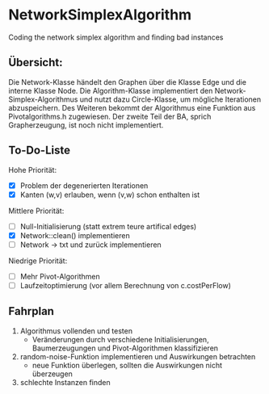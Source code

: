 # NetworkSimplexAlgorithm
Coding the network simplex algorithm and finding bad instances

## Übersicht:
Die Network-Klasse händelt den Graphen über die Klasse Edge und die interne Klasse Node.
Die Algorithm-Klasse implementiert den Network-Simplex-Algorithmus und nutzt dazu Circle-Klasse, um mögliche Iterationen abzuspeichern.
Des Weiteren bekommt der Algorithmus eine Funktion aus Pivotalgorithms.h zugewiesen.
Der zweite Teil der BA, sprich Grapherzeugung, ist noch nicht implementiert.

## To-Do-Liste
Hohe Priorität:
- [x] Problem der degenerierten Iterationen
- [x] Kanten (w,v) erlauben, wenn (v,w) schon enthalten ist

Mittlere Priorität:
- [ ] Null-Initialisierung (statt extrem teure artifical edges)
- [x] Network::clean() implementieren
- [ ] Network -> txt und zurück implementieren

Niedrige Priorität:
- [ ] Mehr Pivot-Algorithmen
- [ ] Laufzeitoptimierung (vor allem Berechnung von c.costPerFlow)

## Fahrplan
1. Algorithmus vollenden und testen
   - Veränderungen durch verschiedene Initialisierungen, Baumerzeugungen und Pivot-Algorithmen klassifizieren
2. random-noise-Funktion implementieren und Auswirkungen betrachten
   - neue Funktion überlegen, sollten die Auswirkungen nicht überzeugen
3. schlechte Instanzen finden
